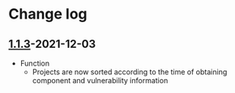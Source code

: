 # Change log

## [1.1.3](https://github.com/HXSecurity/DongTai-openapi/releases/tag/v1.1.3)-2021-12-03

* Function
   * Projects are now sorted according to the time of obtaining component and vulnerability information

